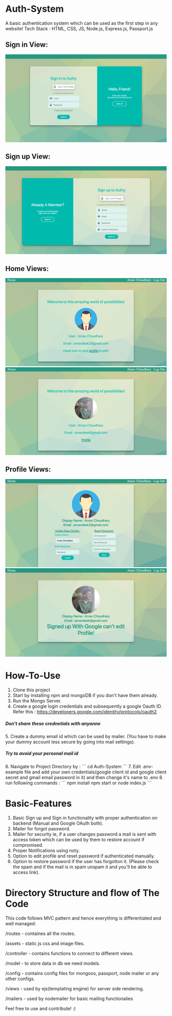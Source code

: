 # Auth-System

A basic authentication system which can be used as the first step in any website! 
Tech Stack : HTML, CSS, JS, Node.js, Express.js, Passport.js


<h2>Sign in View:</h2>

![alt text](/cover_pics/sign-in.png)

<h2>Sign up View:</h2>

![alt text](/cover_pics/sign-up.png)

<h2>Home Views:</h2>

![alt text](/cover_pics/home1.png)
![alt text](/cover_pics/home2.png)

<h2>Profile Views:</h2>

![alt text](/cover_pics/profile1.png)
![alt text](/cover_pics/profile2.png)


# How-To-Use
1. Clone this project
2. Start by installing npm and mongoDB if you don't have them already.
3. Run the Mongo Server.
4. Create a google login credentials and subsequently a google Oauth ID. Refer this : https://developers.google.com/identity/protocols/oauth2
<h5>Don't share these crednetials with anyonne</h5>
5. Create a dummy email id which can be used by mailer. (You have to make your dummy account less secure by going into mail settings).
<h5>Try to avoid your personal mail id</h5>
6. Navigate to Project Directory by :
```
cd Auth-System
```
7. Edit .env-example file and add your own credentials(google client id and google client secret and gmail email password in it) and then change it's name to .env
8. run following commands :
```
npm install 
npm start or node index.js
```

# Basic-Features
1. Basic Sign up and Sign in functionality with proper authentication on backend (Manual and Google OAuth both).
2. Mailer for forgot password.
3. Mailer for security ie, if a user changes password a mail is sent with access token which can be used by them to restore account if compromised.
4. Proper Notifications using noty.
5. Option to edit profile and reset password if authenticated manually.
6. Option to restore password if the user has forgotton it. (Please check the spam and if the mail is in spam unspam it and you'll be able to access link).


# Directory Structure and flow of The Code
This code follows MVC pattern and hence everything is differentiated and well managed:
<p>/routes - containes all the routes.</p>
<p>/assets - static js css and image files.</p>
<p>/controller - contains functions to connect to different views.</p>
<p>/model - to store data in db we need models.</p>
<p>/config - contains config files for mongoos, passport, node mailer or any other configs.</p>
<p>/views - used by ejs(templating engine) for server side rendering.</p>
<p>/mailers - used by nodemailer for basic mailing functionalies</p>

Feel free to use and contribute! :)
